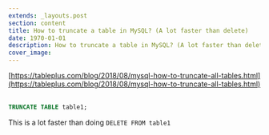 ```yaml
---
extends: _layouts.post
section: content
title: How to truncate a table in MySQL? (A lot faster than delete)
date: 1970-01-01
description: How to truncate a table in MySQL? (A lot faster than delete)
cover_image: 
---
```


[https://tableplus.com/blog/2018/08/mysql-how-to-truncate-all-tables.html](https://tableplus.com/blog/2018/08/mysql-how-to-truncate-all-tables.html)
<br><br>
```sql
TRUNCATE TABLE table1;
```
This is a lot faster than doing `DELETE FROM table1`